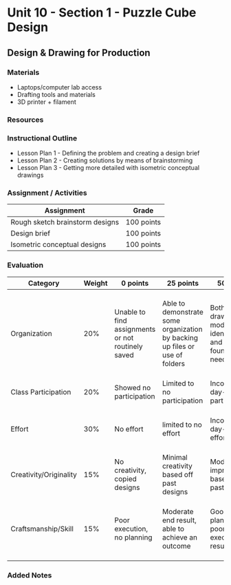 # Unit 10 - Section 1 - Puzzle Cube Design

## Design & Drawing for Production

### Materials
- Laptops/computer lab access
- Drafting tools and materials
- 3D printer + filament

### Resources

### Instructional Outline
- Lesson Plan 1 - Defining the problem and creating a design brief
- Lesson Plan 2 - Creating solutions by means of brainstorming
- Lesson Plan 3 - Getting more detailed with isometric conceptual drawings

### Assignment / Activities
| Assignment  | Grade |
| ------------- | ------------- |
| Rough sketch brainstorm designs  | 100 points  |
| Design brief  | 100 points  |
| Isometric conceptual designs  | 100 points  |

### Evaluation
| Category | Weight | 0 points  | 25 points | 50 points | 75 points | 100 points |
| ------------- | ------------- | ------------- | ------------- | ------------- | ------------- | ------------- |
| Organization | 20% | Unable to find assignments or not routinely saved | Able to demonstrate some organization by backing up files or use of folders | Both drawings and models are identifiable and can be found if needed | All drawings are in a folder and models organized by folders in Google Drive | All drawings are in a folder labeled correctly and models organized by folders in Google Drive labeled correctly |
| Class Participation | 20% | Showed no participation | Limited to no participation | Inconsistent day-to-day participation | Participated only when needed  | Engaged daily and actively participated |
| Effort | 30% | No effort | limited to no effort | Inconsistent day-to-day effort | Showed effort only when needed or routinely directed | Continuous day-to-day effort with or without direction |
| Creativity/Originality | 15% | No creativity, copied designs | Minimal creativity based off past designs | Moderate improvements based off past designs | Complete overhaul of past or found designs | Completely new idea/design |
| Craftsmanship/Skill | 15% | Poor execution, no planning | Moderate end result, able to achieve an outcome | Good planning but poorly executed end result | Good planning and good end result although not what had been designed or communicated | Great planning & execution able to achieve what had been designed or communicated |

### Added Notes
